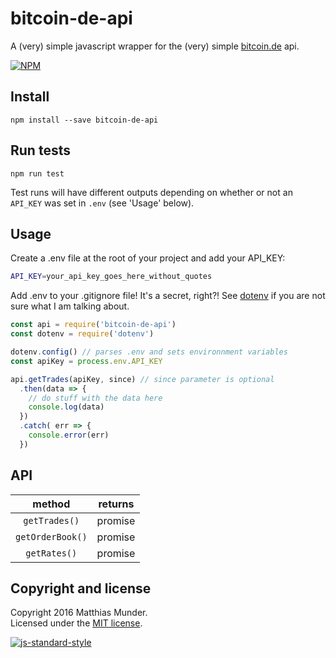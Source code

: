 # bitcoin-de-api

A (very) simple javascript wrapper for the (very) simple [bitcoin.de](https://www.bitcoin.de/de/api/marketplace) api.

[![NPM](https://nodei.co/npm/bitcoin-de-api.png?downloads=true&downloadRank=true&stars=true)](https://nodei.co/npm/bitcoin-de-api/)

## Install
`npm install --save bitcoin-de-api`

## Run tests
`npm run test`  

Test runs will have different outputs depending on whether or not an `API_KEY` was set in `.env` (see 'Usage' below).

## Usage
Create a .env file at the root of your project and add your API_KEY:

```bash
API_KEY=your_api_key_goes_here_without_quotes
```

Add .env to your .gitignore file! It's a secret, right?! See [dotenv](https://www.npmjs.com/package/dotenv) if you are not sure what I am talking about.

```js
const api = require('bitcoin-de-api')
const dotenv = require('dotenv')

dotenv.config() // parses .env and sets environnment variables
const apiKey = process.env.API_KEY

api.getTrades(apiKey, since) // since parameter is optional
  .then(data => {
    // do stuff with the data here
    console.log(data)
  })
  .catch( err => {
    console.error(err)
  })
```

## API

| method           | returns       |
| :--------------: | :-----------: |
| `getTrades()`    | promise       |
| `getOrderBook()` | promise       |
| `getRates()`     | promise       |

## Copyright and license

Copyright 2016 Matthias Munder.  
Licensed under the [MIT license](./LICENSE).

[![js-standard-style](https://cdn.rawgit.com/feross/standard/master/badge.svg)](https://github.com/feross/standard)
